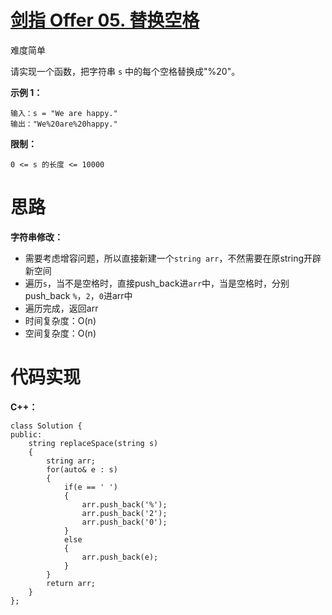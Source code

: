 # [剑指 Offer 05. 替换空格](https://leetcode.cn/problems/ti-huan-kong-ge-lcof/)

难度简单



请实现一个函数，把字符串 `s` 中的每个空格替换成"%20"。

 

**示例 1：**

```
输入：s = "We are happy."
输出："We%20are%20happy."
```

 

**限制：**

```
0 <= s 的长度 <= 10000
```



# 思路

**字符串修改：**

- 需要考虑增容问题，所以直接新建一个`string arr`，不然需要在原string开辟新空间
- 遍历`s`，当不是空格时，直接push_back进`arr`中，当是空格时，分别push_back `%`，`2`，`0`进arr中
- 遍历完成，返回arr
- 时间复杂度：O(n)
- 空间复杂度：O(n)



# 代码实现

**C++：**

```
class Solution {
public:
    string replaceSpace(string s) 
    {
        string arr;
        for(auto& e : s)
        {
            if(e == ' ')
            {
                arr.push_back('%');
                arr.push_back('2');
                arr.push_back('0');
            }
            else
            {
                arr.push_back(e);
            }
        }
        return arr;
    }
};
```

